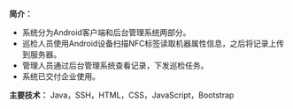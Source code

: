 **简介：**

 - 系统分为Android客户端和后台管理系统两部分。
 - 巡检人员使用Android设备扫描NFC标签读取机器属性信息，之后将记录上传到服务器。
 - 管理人员通过后台管理系统查看记录，下发巡检任务。
 - 系统已交付企业使用。
 
**主要技术：** Java，SSH，HTML，CSS，JavaScript，Bootstrap
